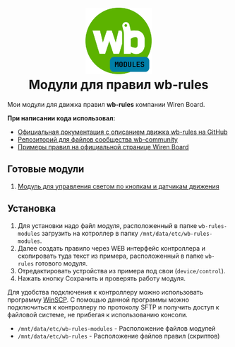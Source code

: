 <h1 align="center">
  <br>
  <img style="float: center;" height="150" src="logo.png">
  <br>
  <b>Модули для правил wb-rules</b>
  <br>
</h1>

Мои модули для движка правил **wb-rules** компании Wiren Board.

**При написании кода использовал:**

- [Официальная документация с описанием движка wb-rules на GitHub](https://github.com/wirenboard/wb-rules/tree/master)
- [Репозиторий для файлов сообщества wb-community](https://github.com/wirenboard/wb-community/tree/main)
- [Примеры правил на официальной странице Wiren Board](https://wirenboard.com/wiki/Rule_Examples)

## Готовые модули

1. [Модуль для управления светом по кнопкам и датчикам движения](https://github.com/SmithLEDs/wb-buttonLight)

## Установка

1. Для установки надо файл модуля, расположенный в папке `wb-rules-modules` загрузить на котроллер в папку `/mnt/data/etc/wb-rules-modules`.
2. Далее создать правило через WEB интерфейс контроллера и скопировать туда текст из примера, расположенный в папке `wb-rules` готового модуля.
3. Отредактировать устройства из примера под свои (`device/control`).
3. Нажать кнопку Сохранить и проверять работу модуля.

Для удобства подключения к контроллеру можно использовать программу [WinSCP](https://winscp.net/eng/download.php). С помощью данной программы можно подключиться к контроллеру по протоколу SFTP и получить доступ к файловой системе, не прибегая к использованию консоли.

* `/mnt/data/etc/wb-rules-modules` - Расположение файлов модулей
* `/mnt/data/etc/wb-rules` - Расположение файлов правил (скриптов)



